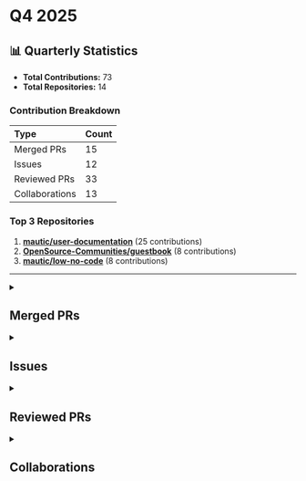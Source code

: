 # Q4 2025

## 📊 Quarterly Statistics

* **Total Contributions:** 73
* **Total Repositories:** 14

### Contribution Breakdown

| Type | Count |
| :--- | :--- |
| Merged PRs | 15 |
| Issues | 12 |
| Reviewed PRs | 33 |
| Collaborations | 13 |

### Top 3 Repositories

1. [**mautic/user-documentation**](https://github.com/mautic/user-documentation) (25 contributions)
2. [**OpenSource-Communities/guestbook**](https://github.com/OpenSource-Communities/guestbook) (8 contributions)
3. [**mautic/low-no-code**](https://github.com/mautic/low-no-code) (8 contributions)

---

<details>
 <summary><h2>Merged PRs</h2></summary>
<table style='width:100%; table-layout:fixed;'>
  <thead>
    <tr>
      <th style='width:5%;'>No.</th>
      <th style='width:20%;'>Project Name</th>
      <th style='width:30%;'>Title</th>
      <th style='width:15%;'>Created At</th>
      <th style='width:15%;'>Merged At</th>
      <th style='width:15%;'>Review Period</th>
    </tr>
  </thead>
  <tbody>
    <tr>
      <td>1.</td>
      <td>Virtual-Coffee/vc-preptember</td>
      <td><a href='https://github.com/Virtual-Coffee/vc-preptember/pull/68'>Add repositories to the list</a></td>
      <td>2025-10-10</td>
      <td>2025-10-12</td>
      <td>2 days</td>
    </tr>
    <tr>
      <td>2.</td>
      <td>mautic/mautic-community-handbook</td>
      <td><a href='https://github.com/mautic/mautic-community-handbook/pull/406'>Add a 403 broken link to `conf.py` file and fix a 404 link</a></td>
      <td>2025-10-10</td>
      <td>2025-10-13</td>
      <td>3 days</td>
    </tr>
    <tr>
      <td>3.</td>
      <td>OpenSource-Communities/oss-communities</td>
      <td><a href='https://github.com/OpenSource-Communities/oss-communities/pull/7'>chore: Add `compliance.yml`</a></td>
      <td>2025-10-10</td>
      <td>2025-10-11</td>
      <td>1 days</td>
    </tr>
    <tr>
      <td>4.</td>
      <td>OpenSource-Communities/RepoReady</td>
      <td><a href='https://github.com/OpenSource-Communities/RepoReady/pull/16'>Chore: add CODEOWNERS file</a></td>
      <td>2025-10-10</td>
      <td>2025-10-11</td>
      <td>1 days</td>
    </tr>
    <tr>
      <td>5.</td>
      <td>OpenSource-Communities/RepoReady</td>
      <td><a href='https://github.com/OpenSource-Communities/RepoReady/pull/14'>chore: Add `compliance.yml`</a></td>
      <td>2025-10-10</td>
      <td>2025-10-11</td>
      <td>1 days</td>
    </tr>
    <tr>
      <td>6.</td>
      <td>OpenSource-Communities/intro</td>
      <td><a href='https://github.com/OpenSource-Communities/intro/pull/291'>chore: Update `compliance.yml` to point to OSS Communities</a></td>
      <td>2025-10-10</td>
      <td>2025-10-10</td>
      <td>0 days</td>
    </tr>
    <tr>
      <td>7.</td>
      <td>OpenSource-Communities/pizza-verse</td>
      <td><a href='https://github.com/OpenSource-Communities/pizza-verse/pull/119'>chore: Update compliance workflow</a></td>
      <td>2025-10-10</td>
      <td>2025-10-10</td>
      <td>0 days</td>
    </tr>
    <tr>
      <td>8.</td>
      <td>OpenSource-Communities/guestbook</td>
      <td><a href='https://github.com/OpenSource-Communities/guestbook/pull/865'>chore: Update `compliance.yml` to point to OSS Communities</a></td>
      <td>2025-10-10</td>
      <td>2025-10-11</td>
      <td>1 days</td>
    </tr>
    <tr>
      <td>9.</td>
      <td>mautic/low-no-code</td>
      <td><a href='https://github.com/mautic/low-no-code/pull/181'>Add video tutorial contribution to the list</a></td>
      <td>2025-10-09</td>
      <td>2025-10-09</td>
      <td>0 days</td>
    </tr>
    <tr>
      <td>10.</td>
      <td>mautic/mautic-community-handbook</td>
      <td><a href='https://github.com/mautic/mautic-community-handbook/pull/405'>Clarify instructions about codespace in the Tester page</a></td>
      <td>2025-10-06</td>
      <td>2025-10-13</td>
      <td>7 days</td>
    </tr>
    <tr>
      <td>11.</td>
      <td>Virtual-Coffee/virtualcoffee.io</td>
      <td><a href='https://github.com/Virtual-Coffee/virtualcoffee.io/pull/1415'>Update adiati98.ts</a></td>
      <td>2025-10-05</td>
      <td>2025-10-06</td>
      <td>1 days</td>
    </tr>
    <tr>
      <td>12.</td>
      <td>mautic/low-no-code</td>
      <td><a href='https://github.com/mautic/low-no-code/pull/153'>Add First Interaction workflow</a></td>
      <td>2025-10-03</td>
      <td>2025-10-06</td>
      <td>3 days</td>
    </tr>
    <tr>
      <td>13.</td>
      <td>OpenSource-Communities/.github</td>
      <td><a href='https://github.com/OpenSource-Communities/.github/pull/6'>feat: Add compliance workflow</a></td>
      <td>2025-10-02</td>
      <td>2025-10-03</td>
      <td>0 days</td>
    </tr>
    <tr>
      <td>14.</td>
      <td>OpenSource-Communities/intro</td>
      <td><a href='https://github.com/OpenSource-Communities/intro/pull/279'>fix: Link to the community on README</a></td>
      <td>2025-10-02</td>
      <td>2025-10-06</td>
      <td>4 days</td>
    </tr>
    <tr>
      <td>15.</td>
      <td>mautic/low-no-code</td>
      <td><a href='https://github.com/mautic/low-no-code/pull/150'>Clarify instructions and information in the `2025.md` file</a></td>
      <td>2025-10-02</td>
      <td>2025-10-02</td>
      <td>0 days</td>
    </tr>
  </tbody>
</table>
</details>

<details>
 <summary><h2>Issues</h2></summary>
<table style='width:100%; table-layout:fixed;'>
  <thead>
    <tr>
      <th style='width:5%;'>No.</th>
      <th style='width:25%;'>Project Name</th>
      <th style='width:35%;'>Title</th>
      <th style='width:15%;'>Created At</th>
      <th style='width:15%;'>Closed At</th>
      <th style='width:10%;'>Closing Period</th>
    </tr>
  </thead>
  <tbody>
    <tr>
      <td>1.</td>
      <td>OpenSource-Communities/oss-communities</td>
      <td><a href='https://github.com/OpenSource-Communities/oss-communities/issues/6'>Feat: Add GitHub Action Compliance Workflow</a></td>
      <td>2025-10-10</td>
      <td>N/A</td>
      <td>Open</td>
    </tr>
    <tr>
      <td>2.</td>
      <td>OpenSource-Communities/RepoReady</td>
      <td><a href='https://github.com/OpenSource-Communities/RepoReady/issues/15'>Chores: Add CODEOWNERS</a></td>
      <td>2025-10-10</td>
      <td>N/A</td>
      <td>Open</td>
    </tr>
    <tr>
      <td>3.</td>
      <td>OpenSource-Communities/intro</td>
      <td><a href='https://github.com/OpenSource-Communities/intro/issues/290'>Chores: Update `compliance.yml`</a></td>
      <td>2025-10-10</td>
      <td>2025-10-10</td>
      <td>0 days</td>
    </tr>
    <tr>
      <td>4.</td>
      <td>OpenSource-Communities/pizza-verse</td>
      <td><a href='https://github.com/OpenSource-Communities/pizza-verse/issues/118'>Chores: Update `compliance.yml`</a></td>
      <td>2025-10-10</td>
      <td>2025-10-10</td>
      <td>0 days</td>
    </tr>
    <tr>
      <td>5.</td>
      <td>OpenSource-Communities/guestbook</td>
      <td><a href='https://github.com/OpenSource-Communities/guestbook/issues/866'>Chores: Update `compliance.yml`</a></td>
      <td>2025-10-10</td>
      <td>N/A</td>
      <td>Open</td>
    </tr>
    <tr>
      <td>6.</td>
      <td>mautic/low-no-code</td>
      <td><a href='https://github.com/mautic/low-no-code/issues/182'>Add CODEOWNERS file</a></td>
      <td>2025-10-10</td>
      <td>N/A</td>
      <td>Open</td>
    </tr>
    <tr>
      <td>7.</td>
      <td>mautic/low-no-code</td>
      <td><a href='https://github.com/mautic/low-no-code/issues/180'>Write docs on how to rebase a PR</a></td>
      <td>2025-10-09</td>
      <td>N/A</td>
      <td>Open</td>
    </tr>
    <tr>
      <td>8.</td>
      <td>mautic/low-no-code</td>
      <td><a href='https://github.com/mautic/low-no-code/issues/152'>Add GitHub Action First Interaction workflow</a></td>
      <td>2025-10-03</td>
      <td>2025-10-06</td>
      <td>3 days</td>
    </tr>
    <tr>
      <td>9.</td>
      <td>mautic/mautic-community-handbook</td>
      <td><a href='https://github.com/mautic/mautic-community-handbook/issues/403'>[DOCS]: Update contributing guidelines for clarity</a></td>
      <td>2025-10-03</td>
      <td>N/A</td>
      <td>Open</td>
    </tr>
    <tr>
      <td>10.</td>
      <td>OpenSource-Communities/RepoReady</td>
      <td><a href='https://github.com/OpenSource-Communities/RepoReady/issues/13'>Feature: Add GitHub Action Compliance Workflow</a></td>
      <td>2025-10-03</td>
      <td>N/A</td>
      <td>Open</td>
    </tr>
    <tr>
      <td>11.</td>
      <td>OpenSource-Communities/.github</td>
      <td><a href='https://github.com/OpenSource-Communities/.github/issues/5'>Feature: Add compliance workflow</a></td>
      <td>2025-10-02</td>
      <td>2025-10-03</td>
      <td>0 days</td>
    </tr>
    <tr>
      <td>12.</td>
      <td>OpenSource-Communities/intro</td>
      <td><a href='https://github.com/OpenSource-Communities/intro/issues/278'>Bug: Fix link to the community on README</a></td>
      <td>2025-10-02</td>
      <td>2025-10-06</td>
      <td>4 days</td>
    </tr>
  </tbody>
</table>
</details>

<details>
 <summary><h2>Reviewed PRs</h2></summary>
<table style='width:100%; table-layout:fixed;'>
  <thead>
    <tr>
      <th style='width:5%;'>No.</th>
      <th style='width:25%;'>Project Name</th>
      <th style='width:35%;'>Title</th>
      <th style='width:15%;'>Created At</th>
      <th style='width:10%;'>My First Review</th>
      <th style='width:10%;'>My First Review Period</th>
    </tr>
  </thead>
  <tbody>
    <tr>
      <td>1.</td>
      <td>mautic/mautic-community-handbook</td>
      <td><a href='https://github.com/mautic/mautic-community-handbook/pull/404'>Update Contributing section to replace Jira references with GitHub Project Board</a></td>
      <td>2025-10-03</td>
      <td>2025-10-03</td>
      <td>0 days</td>
    </tr>
    <tr>
      <td>2.</td>
      <td>mautic/low-no-code</td>
      <td><a href='https://github.com/mautic/low-no-code/pull/186'>Add my contribution (#157)</a></td>
      <td>2025-10-12</td>
      <td>2025-10-13</td>
      <td>1 days</td>
    </tr>
    <tr>
      <td>3.</td>
      <td>mautic/user-documentation</td>
      <td><a href='https://github.com/mautic/user-documentation/pull/533'>Update/dashboard image 7.0</a></td>
      <td>2025-10-11</td>
      <td>2025-10-13</td>
      <td>2 days</td>
    </tr>
    <tr>
      <td>4.</td>
      <td>mautic/user-documentation</td>
      <td><a href='https://github.com/mautic/user-documentation/pull/532'>Fix for : Update images in docs/points/points.rst in branch 5.2 #366</a></td>
      <td>2025-10-11</td>
      <td>2025-10-13</td>
      <td>2 days</td>
    </tr>
    <tr>
      <td>5.</td>
      <td>OpenSource-Communities/pizza-verse</td>
      <td><a href='https://github.com/OpenSource-Communities/pizza-verse/pull/117'>feat: add butter chicken pizza recipe</a></td>
      <td>2025-09-19</td>
      <td>2025-09-20</td>
      <td>1 days</td>
    </tr>
    <tr>
      <td>6.</td>
      <td>mautic/user-documentation</td>
      <td><a href='https://github.com/mautic/user-documentation/pull/531'>Fix for : Update images in docs/components/assets.rst in branch 5.2 #368</a></td>
      <td>2025-10-10</td>
      <td>2025-10-10</td>
      <td>0 days</td>
    </tr>
    <tr>
      <td>7.</td>
      <td>mautic/user-documentation</td>
      <td><a href='https://github.com/mautic/user-documentation/pull/530'>Fix for : Update images in docs/plugins/hubspot.rst in branch 5.2 #369</a></td>
      <td>2025-10-10</td>
      <td>2025-10-10</td>
      <td>0 days</td>
    </tr>
    <tr>
      <td>8.</td>
      <td>mautic/user-documentation</td>
      <td><a href='https://github.com/mautic/user-documentation/pull/509'>Docs/update images email landing page</a></td>
      <td>2025-10-01</td>
      <td>2025-10-03</td>
      <td>2 days</td>
    </tr>
    <tr>
      <td>9.</td>
      <td>mautic/user-documentation</td>
      <td><a href='https://github.com/mautic/user-documentation/pull/528'>docs: Fix formatting of UTM parameters example in assets.rst</a></td>
      <td>2025-10-09</td>
      <td>2025-10-10</td>
      <td>1 days</td>
    </tr>
    <tr>
      <td>10.</td>
      <td>mautic/user-documentation</td>
      <td><a href='https://github.com/mautic/user-documentation/pull/529'>docs[7.0]: Fix code block formatting</a></td>
      <td>2025-10-09</td>
      <td>2025-10-10</td>
      <td>1 days</td>
    </tr>
    <tr>
      <td>11.</td>
      <td>mautic/user-documentation</td>
      <td><a href='https://github.com/mautic/user-documentation/pull/527'>docs: Fix code block formatting in assets.rst</a></td>
      <td>2025-10-09</td>
      <td>2025-10-10</td>
      <td>1 days</td>
    </tr>
    <tr>
      <td>12.</td>
      <td>OpenSource-Communities/guestbook</td>
      <td><a href='https://github.com/OpenSource-Communities/guestbook/pull/864'>docs: add @moritzTheBear as a contributor</a></td>
      <td>2025-10-10</td>
      <td>2025-10-10</td>
      <td>0 days</td>
    </tr>
    <tr>
      <td>13.</td>
      <td>mautic/user-documentation</td>
      <td><a href='https://github.com/mautic/user-documentation/pull/526'>FIx for : Update images in docs/dashboard/dashboard.rst in branch 5.2 #364</a></td>
      <td>2025-10-08</td>
      <td>2025-10-10</td>
      <td>2 days</td>
    </tr>
    <tr>
      <td>14.</td>
      <td>mautic/user-documentation</td>
      <td><a href='https://github.com/mautic/user-documentation/pull/524'>Fix for : Update images in docs/configuration/shortener.rst in branch 5.2 #392</a></td>
      <td>2025-10-06</td>
      <td>2025-10-08</td>
      <td>2 days</td>
    </tr>
    <tr>
      <td>15.</td>
      <td>mautic/user-documentation</td>
      <td><a href='https://github.com/mautic/user-documentation/pull/523'>fix: update link to Campaign Builder documentation</a></td>
      <td>2025-10-04</td>
      <td>2025-10-08</td>
      <td>3 days</td>
    </tr>
    <tr>
      <td>16.</td>
      <td>mautic/user-documentation</td>
      <td><a href='https://github.com/mautic/user-documentation/pull/494'>updated configuration settings page images</a></td>
      <td>2025-09-24</td>
      <td>2025-09-27</td>
      <td>3 days</td>
    </tr>
    <tr>
      <td>17.</td>
      <td>mautic/user-documentation</td>
      <td><a href='https://github.com/mautic/user-documentation/pull/517'>fixed the campaign builder link in v6.0</a></td>
      <td>2025-10-04</td>
      <td>2025-10-07</td>
      <td>3 days</td>
    </tr>
    <tr>
      <td>18.</td>
      <td>mautic/user-documentation</td>
      <td><a href='https://github.com/mautic/user-documentation/pull/525'>Add holopin configuration for contributor badges</a></td>
      <td>2025-10-07</td>
      <td>2025-10-07</td>
      <td>0 days</td>
    </tr>
    <tr>
      <td>19.</td>
      <td>mautic/user-documentation</td>
      <td><a href='https://github.com/mautic/user-documentation/pull/516'>Fix for : Update images in docs/campaigns/creating_campaigns.rst in branch 5.2 #376</a></td>
      <td>2025-10-04</td>
      <td>2025-10-04</td>
      <td>0 days</td>
    </tr>
    <tr>
      <td>20.</td>
      <td>mautic/user-documentation</td>
      <td><a href='https://github.com/mautic/user-documentation/pull/515'>fix the campaing builder link in v5.2</a></td>
      <td>2025-10-04</td>
      <td>2025-10-04</td>
      <td>0 days</td>
    </tr>
    <tr>
      <td>21.</td>
      <td>mautic/developer-documentation-new</td>
      <td><a href='https://github.com/mautic/developer-documentation-new/pull/275'>Added Hacktoberfest & First contributions Holopin badge configurations</a></td>
      <td>2025-10-06</td>
      <td>2025-10-07</td>
      <td>0 days</td>
    </tr>
    <tr>
      <td>22.</td>
      <td>Virtual-Coffee/virtualcoffee.io</td>
      <td><a href='https://github.com/Virtual-Coffee/virtualcoffee.io/pull/1416'>feat: add Hacktoberfest2025 badge to bekahhw profile</a></td>
      <td>2025-10-06</td>
      <td>2025-10-06</td>
      <td>0 days</td>
    </tr>
    <tr>
      <td>23.</td>
      <td>OpenSource-Communities/guestbook</td>
      <td><a href='https://github.com/OpenSource-Communities/guestbook/pull/862'>feat: Add <@Willian-Xavier> as a contributor</a></td>
      <td>2025-10-06</td>
      <td>2025-10-06</td>
      <td>0 days</td>
    </tr>
    <tr>
      <td>24.</td>
      <td>mautic/user-documentation</td>
      <td><a href='https://github.com/mautic/user-documentation/pull/512'>fixed the campaign builder link</a></td>
      <td>2025-10-04</td>
      <td>2025-10-04</td>
      <td>0 days</td>
    </tr>
    <tr>
      <td>25.</td>
      <td>mautic/user-documentation</td>
      <td><a href='https://github.com/mautic/user-documentation/pull/510'>fix: replaced create campaign image with 5.2 mautic app version image</a></td>
      <td>2025-10-03</td>
      <td>2025-10-03</td>
      <td>0 days</td>
    </tr>
    <tr>
      <td>26.</td>
      <td>OpenSource-Communities/guestbook</td>
      <td><a href='https://github.com/OpenSource-Communities/guestbook/pull/858'>docs: add @gopisrikrishna as a contributor</a></td>
      <td>2025-10-04</td>
      <td>2025-10-04</td>
      <td>0 days</td>
    </tr>
    <tr>
      <td>27.</td>
      <td>Virtual-Coffee/vc-preptember</td>
      <td><a href='https://github.com/Virtual-Coffee/vc-preptember/pull/67'>feat Add new repositories to repositories-list-2025.md</a></td>
      <td>2025-10-01</td>
      <td>2025-10-01</td>
      <td>0 days</td>
    </tr>
    <tr>
      <td>28.</td>
      <td>OpenSource-Communities/guestbook</td>
      <td><a href='https://github.com/OpenSource-Communities/guestbook/pull/855'>feat: add @prajithravisankar as a contributor</a></td>
      <td>2025-10-02</td>
      <td>2025-10-03</td>
      <td>0 days</td>
    </tr>
    <tr>
      <td>29.</td>
      <td>OpenSource-Communities/intro</td>
      <td><a href='https://github.com/OpenSource-Communities/intro/pull/281'>fix: Update copyright text from placeholder to OpenSauced Community</a></td>
      <td>2025-10-02</td>
      <td>2025-10-02</td>
      <td>0 days</td>
    </tr>
    <tr>
      <td>30.</td>
      <td>Virtual-Coffee/virtualcoffee.io</td>
      <td><a href='https://github.com/Virtual-Coffee/virtualcoffee.io/pull/1399'>Create a networking guide for Programmers</a></td>
      <td>2025-09-27</td>
      <td>2025-09-27</td>
      <td>0 days</td>
    </tr>
    <tr>
      <td>31.</td>
      <td>mautic/user-documentation</td>
      <td><a href='https://github.com/mautic/user-documentation/pull/508'>docs: updated images in email landing page builder section</a></td>
      <td>2025-10-01</td>
      <td>2025-10-01</td>
      <td>0 days</td>
    </tr>
    <tr>
      <td>32.</td>
      <td>OpenSource-Communities/guestbook</td>
      <td><a href='https://github.com/OpenSource-Communities/guestbook/pull/836'>feat: add @luisantoniio1998 as a contributor</a></td>
      <td>2025-09-11</td>
      <td>2025-09-12</td>
      <td>1 days</td>
    </tr>
    <tr>
      <td>33.</td>
      <td>OpenSource-Communities/guestbook</td>
      <td><a href='https://github.com/OpenSource-Communities/guestbook/pull/853'>docs: add @Muntazir-sd as a contributor</a></td>
      <td>2025-09-30</td>
      <td>2025-09-30</td>
      <td>0 days</td>
    </tr>
  </tbody>
</table>
</details>

<details>
 <summary><h2>Collaborations</h2></summary>
<table style='width:100%; table-layout:fixed;'>
  <thead>
    <tr>
      <th style='width:5%;'>No.</th>
      <th style='width:30%;'>Project Name</th>
      <th style='width:35%;'>Title</th>
      <th style='width:15%;'>Created At</th>
      <th style='width:15%;'>Commented At</th>
    </tr>
  </thead>
  <tbody>
    <tr>
      <td>1.</td>
      <td>Virtual-Coffee/VC-Community-Docs</td>
      <td><a href='https://github.com/Virtual-Coffee/VC-Community-Docs/issues/517'>Improve accessibility: Add alt text to images and improve heading structure</a></td>
      <td>2025-10-01</td>
      <td>2025-10-13</td>
    </tr>
    <tr>
      <td>2.</td>
      <td>mautic/low-no-code</td>
      <td><a href='https://github.com/mautic/low-no-code/pull/185'>Update 2025.md to add to my profile </a></td>
      <td>2025-10-11</td>
      <td>2025-10-13</td>
    </tr>
    <tr>
      <td>3.</td>
      <td>Virtual-Coffee/VC-Community-Docs</td>
      <td><a href='https://github.com/Virtual-Coffee/VC-Community-Docs/pull/520'>docs: add Mermaid diagrams</a></td>
      <td>2025-10-05</td>
      <td>2025-10-10</td>
    </tr>
    <tr>
      <td>4.</td>
      <td>mautic/user-documentation</td>
      <td><a href='https://github.com/mautic/user-documentation/issues/368'>Update images in docs/components/assets.rst in branch 5.2</a></td>
      <td>2025-05-28</td>
      <td>2025-10-10</td>
    </tr>
    <tr>
      <td>5.</td>
      <td>mautic/user-documentation</td>
      <td><a href='https://github.com/mautic/user-documentation/issues/364'>Update images in docs/dashboard/dashboard.rst in branch 5.2</a></td>
      <td>2025-05-28</td>
      <td>2025-09-30</td>
    </tr>
    <tr>
      <td>6.</td>
      <td>mautic/user-documentation</td>
      <td><a href='https://github.com/mautic/user-documentation/issues/392'>Update images in docs/configuration/shortener.rst in branch 5.2</a></td>
      <td>2025-05-28</td>
      <td>2025-10-03</td>
    </tr>
    <tr>
      <td>7.</td>
      <td>adiati98/test-action</td>
      <td><a href='https://github.com/adiati98/test-action/pull/5'>remove double .github</a></td>
      <td>2025-10-06</td>
      <td>2025-10-06</td>
    </tr>
    <tr>
      <td>8.</td>
      <td>Virtual-Coffee/virtualcoffee.io</td>
      <td><a href='https://github.com/Virtual-Coffee/virtualcoffee.io/issues/1411'>[Hacktoberfest] Replace img tags with Next.js Image Component for Performance</a></td>
      <td>2025-10-01</td>
      <td>2025-10-06</td>
    </tr>
    <tr>
      <td>9.</td>
      <td>mautic/user-documentation</td>
      <td><a href='https://github.com/mautic/user-documentation/issues/376'>Update images in docs/campaigns/creating_campaigns.rst in branch 5.2</a></td>
      <td>2025-05-28</td>
      <td>2025-09-30</td>
    </tr>
    <tr>
      <td>10.</td>
      <td>Virtual-Coffee/virtualcoffee.io</td>
      <td><a href='https://github.com/Virtual-Coffee/virtualcoffee.io/issues/13'>Add your profile to our Members Page!</a></td>
      <td>2020-10-01</td>
      <td>2023-06-20</td>
    </tr>
    <tr>
      <td>11.</td>
      <td>mautic/user-documentation</td>
      <td><a href='https://github.com/mautic/user-documentation/issues/373'>Update images in docs/builders/email_landing_page.rst in branch 5.2</a></td>
      <td>2025-05-28</td>
      <td>2025-09-30</td>
    </tr>
    <tr>
      <td>12.</td>
      <td>OpenSource-Communities/intro</td>
      <td><a href='https://github.com/OpenSource-Communities/intro/issues/270'>Add course progress tracking indicators</a></td>
      <td>2025-10-01</td>
      <td>2025-10-02</td>
    </tr>
    <tr>
      <td>13.</td>
      <td>mautic/user-documentation</td>
      <td><a href='https://github.com/mautic/user-documentation/pull/413'>Fix for issues/404 on contact documentation</a></td>
      <td>2025-07-24</td>
      <td>2025-09-22</td>
    </tr>
  </tbody>
</table>
</details>

